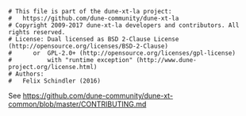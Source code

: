 ```
# This file is part of the dune-xt-la project:
#   https://github.com/dune-community/dune-xt-la
# Copyright 2009-2017 dune-xt-la developers and contributors. All rights reserved.
# License: Dual licensed as BSD 2-Clause License (http://opensource.org/licenses/BSD-2-Clause)
#      or  GPL-2.0+ (http://opensource.org/licenses/gpl-license)
#          with "runtime exception" (http://www.dune-project.org/license.html)
# Authors:
#   Felix Schindler (2016)
```

See https://github.com/dune-community/dune-xt-common/blob/master/CONTRIBUTING.md
